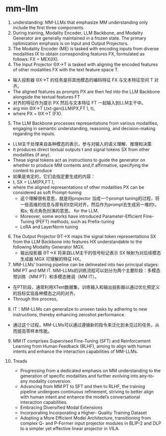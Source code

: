 # mm-llm

1. understanding: MM-LLMs that emphasize MM understanding only include the first three components. 
2. During training, Modality Encoder, LLM Backbone, and Modality Generator are generally maintained in a frozen state. The primary optimization emphasis is on Input and Output Projectors.
3. The Modality Encoder (ME) is tasked with encoding inputs from diverse modalities IX to obtain corresponding features FX, formulated as follows: FX = MEX(IX).
4. The Input Projector ΘX→T is tasked with aligning the encoded features of other modalities FX with the text feature space T. 
 -  输入投影器 ΘX→T 的任务是将其他模态的编码特征 FX 与文本特征空间 T 对齐。
 -  The aligned features as prompts PX are then fed into the LLM Backbone alongside the textual features FT
- 对齐的特征作为提示 PX 然后与文本特征 FT 一起输入到LLM主干中。
- arg min ΘX→T Ltxt-gen(LLM(PX,FT ), t),
- where PX = ΘX→T (FX).
5. The LLM Backbone processes representations from various modalities, engaging in semantic understanding, reasoning, and decision-making regarding the inputs.  
- LLM主干处理来自各种模态的表示，参与对输入的语义理解、推理和决策
- It produces direct textual outputs t and signal tokens SX from other modalities (if any).  
- These signal tokens act as instructions to guide the generator on whether to produce MM contents and,if affirmative, specifying the content to produce
- 如果是肯定的，它们会指定要生成的内容：
- t, SX = LLM(PX,FT ),
- where the aligned representations of other modalities PX can be considered as soft Prompt-tuning
    - 这个理解很有意思，就是将projector 当成一个prompt tuning的过程，将一些高维的信息与原有的t空间对齐，然后作为prompt去生成另一堆的t，和s; 有点角色扮演的意思。
for the LLM.
    - Moreover, some works have introduced Parameter-Efficient Fine-Tuning (PEFT) methods, such as Prefix-tuning
    - LoRA and LayerNorm tuning
6. The Output Projector ΘT→X maps the signal token representations SX from the LLM Backbone
into features HX understandable to the following Modality Generator MGX.
    - 输出投影器 ΘT→X 将来自LLM主干的信号标记表示 SX 映射为对后续模态生成器 MGX 可理解的特征 HX。
7. MM-LLMs’ training pipeline can be delineated into two principal stages: MM PT and MM IT. MM-LLMs的训练流程可以划分为两个主要阶段：多模态预训练（MM PT）和多模态微调（MM IT）。
 - 在PT阶段，通常利用XText数据集，训练输入和输出投影器以通过优化预定义的目标实现各种模态之间的对齐。
 - Through this process,

8. IT：MM-LLMs can generalize to unseen tasks by adhering to new instructions, thereby enhancing zeroshot performance.
 - 通过这个过程，MM-LLMs可以通过遵循新的指令来泛化到未见过的任务，从而提高零样本性能。
 
9. MM IT comprises Supervised Fine-Tuning (SFT) and Reinforcement Learning from Human Feedback (RLHF), aiming to align with human intents and enhance the interaction capabilities of MM-LLMs. 

10. Treads
    - Progressing from a dedicated emphasis on MM understanding to the generation of specific modalities and further evolving into any-to-any modality conversion.
    - Advancing from MM PT to SFT and then to RLHF, the training pipeline undergoes continuous refinement, striving to better align with human intent and enhance the model’s conversational interaction capabilities.
    - Embracing Diversified Modal Extensions
    - Incorporating Incorporating a Higher- Quality Training Dataset
    - Adopting a More Efficient Model Architecture, transitioning from complex Q- and P-Former input projector modules in BLIP-2 and DLP to a simpler yet effective linear projector in VILA.
